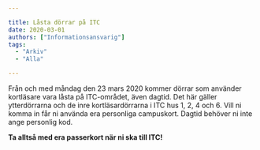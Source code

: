 ```yaml
---

title: Låsta dörrar på ITC
date: 2020-03-01
authors: ["Informationsansvarig"]
tags:
  - "Arkiv"
  - "Alla"

---
```


Från och med måndag den 23 mars 2020 kommer dörrar som använder kortläsare vara låsta på ITC-området, även dagtid. Det här gäller ytterdörrarna och de inre kortläsardörrarna i ITC hus 1, 2, 4 och 6. Vill ni komma in får ni använda era personliga campuskort. Dagtid behöver ni inte ange personlig kod.

**Ta alltså med era passerkort när ni ska till ITC!**